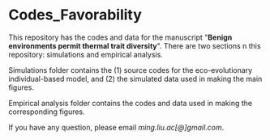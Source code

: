 # Codes_Favorability

This repository has the codes and data for the manuscript "__Benign environments permit thermal trait diversity__".  There are two sections n this repository: simulations and empirical analysis. 

Simulations folder contains the (1) source codes for the eco-evolutionary individual-based model, and (2) the simulated data used in making the main figures.

Empirical analysis folder contains the codes and data used in making the corresponding figures.

If you have any question, please email *ming.liu.ac[@]gmail.com*.
